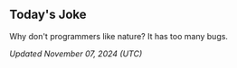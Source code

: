 ## Today's Joke
Why don't programmers like nature? It has too many bugs.

*Updated November 07, 2024 (UTC)*
